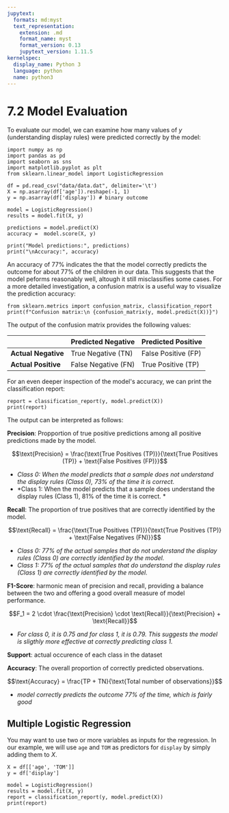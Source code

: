 ```yaml
---
jupytext:
  formats: md:myst
  text_representation:
    extension: .md
    format_name: myst
    format_version: 0.13
    jupytext_version: 1.11.5
kernelspec:
  display_name: Python 3
  language: python
  name: python3
---
```


# 7.2 Model Evaluation

To evaluate our model, we can examine how many values of $y$ (understanding display rules) were predicted correctly by the model:

```{code-cell}
import numpy as np
import pandas as pd
import seaborn as sns
import matplotlib.pyplot as plt
from sklearn.linear_model import LogisticRegression

df = pd.read_csv("data/data.dat", delimiter='\t')
X = np.asarray(df['age']).reshape(-1, 1) 
y = np.asarray(df['display']) # binary outcome

model = LogisticRegression()
results = model.fit(X, y)

predictions = model.predict(X)
accuracy =  model.score(X, y)

print("Model predictions:", predictions)
print("\nAccuracy:", accuracy) 
```

An accuracy of 77% indicates the that the model correctly predicts the outcome for about 77% of the children in our data. This suggests that the model peforms reasonably well, altough it still misclassifies some cases. For a more detailed investigation, a confusion matrix is a useful way to visualize the prediction accuracy:

```{code-cell}
from sklearn.metrics import confusion_matrix, classification_report
print(f"Confusion matrix:\n {confusion_matrix(y, model.predict(X))}")
```

The output of the confusion matrix provides the following values:

|                     | Predicted Negative  | Predicted Positive  |
|---------------------|-------------------- |---------------------|
| **Actual Negative** | True Negative (TN)  | False Positive (FP) |
| **Actual Positive** | False Negative (FN) | True Positive (TP)  |

For an even deeper inspection of the model's accuracy, we can print the classification report:

```{code-cell}
report = classification_report(y, model.predict(X))
print(report)

```
The output can be interpreted as follows:

**Precision**: Propportion of true positive predictions among all positive predictions made by the model.

$$\text{Precision} = \frac{\text{True Positives (TP)}}{\text{True Positives (TP)} + \text{False Positives (FP)}}$$

- *Class 0: When the model predicts that a sample does not understand the display rules (Class 0), 73% of the time it is correct.*
- *Class 1: When the model predicts that a sample does understand the display rules (Class 1), 81% of the time it is correct. * 


**Recall**: The proportion of true positives that are correctly identified by the model.

$$\text{Recall} = \frac{\text{True Positives (TP)}}{\text{True Positives (TP)} + \text{False Negatives (FN)}}$$

- *Class 0:  77% of the actual samples that do not understand the display rules (Class 0) are correctly identified by the model.*
- *Class 1: 77% of the actual samples that do understand the display rules (Class 1) are correctly identified by the model.* 


**F1-Score**: harmonic mean of precision and recall, providing a balance between the two and offering a good overall measure of model performance.

$$F_1 = 2 \cdot \frac{\text{Precision} \cdot \text{Recall}}{\text{Precision} + \text{Recall}}$$

- *For class 0, it is 0.75 and for class 1, it is 0.79. This suggests the model is sligthly more effective at correctly predicting class 1.*

**Support**: actual occurence of each class in the dataset

**Accuracy**: The overall proportion of correctly predicted observations.

$$\text{Accuracy} = \frac{TP + TN}{\text{Total number of observations}}$$
- *model correctly predicts the outcome 77% of the time, which is fairly good*


## Multiple Logistic Regression
You may want to use two or more variables as inputs for the regression. In our example, we will use `age` and `TOM` as predictors for `display` by simply adding them to $X$.

```{code-cell}
X = df[['age', 'TOM']]
y = df['display']

model = LogisticRegression()
results = model.fit(X, y)
report = classification_report(y, model.predict(X))
print(report)
```
